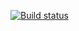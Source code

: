 [![Build status](https://ci.appveyor.com/api/projects/status/d08g3clobilct028/branch/main?svg=true)](https://ci.appveyor.com/project/MilkyWay300/bdd/branch/main)
